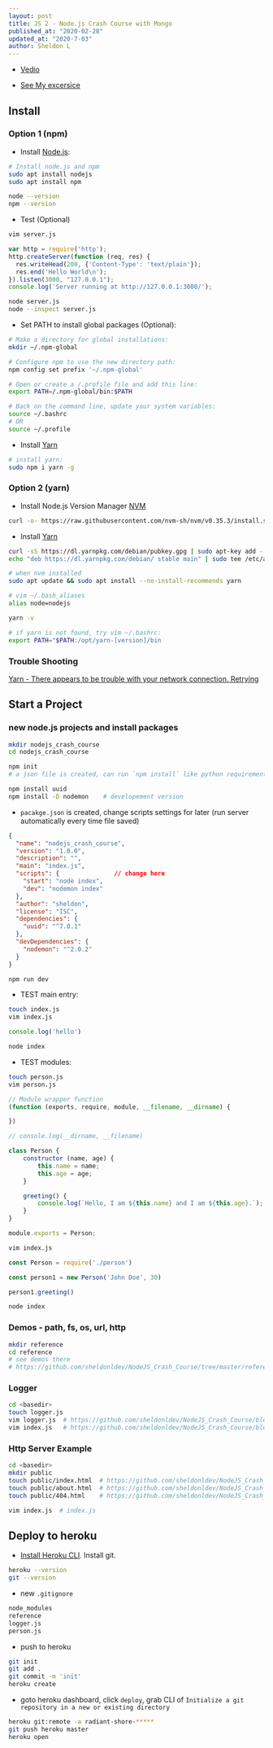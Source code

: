 ```yaml
---
layout: post
title: JS 2 - Node.js Crash Course with Mongo
published_at: "2020-02-28"
updated_at: "2020-7-03"
author: Sheldon L
---
```



- [Vedio](https://www.youtube.com/watch?v=fBNz5xF-Kx4)

- [See My excersice](https://github.com/sheldonldev/NodeJS_Crash_Course)

## Install

### Option 1 (npm)

- Install [Node.js](https://tecadmin.net/install-latest-nodejs-npm-on-ubuntu/):

```bash
# Install node.js and npm
sudo apt install nodejs
sudo apt install npm

node --version
npm --version
```

- Test (Optional)

```bash
vim server.js
```

```js
var http = require('http');
http.createServer(function (req, res) {
  res.writeHead(200, {'Content-Type': 'text/plain'});
  res.end('Hello World\n');
}).listen(3000, "127.0.0.1");
console.log('Server running at http://127.0.0.1:3000/');
```

```bash
node server.js
node --inspect server.js
```

- Set PATH to install global packages (Optional):

```bash
# Make a directory for global installations:
mkdir ~/.npm-global

# Configure npm to use the new directory path:
npm config set prefix '~/.npm-global'

# Open or create a /.profile file and add this line:
export PATH=/.npm-global/bin:$PATH

# Back on the command line, update your system variables:
source ~/.bashrc
# OR
source ~/.profile
```

- Install [Yarn](https://classic.yarnpkg.com/en/docs/install/#debian-stable)

```bash
# install yarn:
sudo npm i yarn -g
```

### Option 2 (yarn)

- Install Node.js Version Manager [NVM](https://github.com/nvm-sh/nvm)

```bash
curl -o- https://raw.githubusercontent.com/nvm-sh/nvm/v0.35.3/install.sh | bash
```

- Install [Yarn](https://classic.yarnpkg.com/en/docs/install/#debian-stable)

```bash
curl -sS https://dl.yarnpkg.com/debian/pubkey.gpg | sudo apt-key add -
echo "deb https://dl.yarnpkg.com/debian/ stable main" | sudo tee /etc/apt/sources.list.d/yarn.list

# when nvm installed
sudo apt update && sudo apt install --no-install-recommends yarn

# vim ~/.bash_aliases
alias node=nodejs

yarn -v

# if yarn is not found, try vim ~/.bashrc:
export PATH="$PATH:/opt/yarn-[version]/bin
```

### Trouble Shooting

[Yarn - There appears to be trouble with your network connection. Retrying](https://stackoverflow.com/questions/51508364/yarn-there-appears-to-be-trouble-with-your-network-connection-retrying)

## Start a Project

### new node.js projects and install packages

```bash
mkdir nodejs_crash_course
cd nodejs_crash_course

npm init
# a json file is created, can run `npm install` like python requirements

npm install uuid
npm install -D nodemon    # developement version
```

- `pacakge.json` is created, change scripts settings for later (run server automatically every time file saved)

```json
{
  "name": "nodejs_crash_course",
  "version": "1.0.0",
  "description": "",
  "main": "index.js",
  "scripts": {               // change here
    "start": "node index",
    "dev": "nodemon index"
  },
  "author": "sheldon",
  "license": "ISC",
  "dependencies": {
    "uuid": "^7.0.1"
  },
  "devDependencies": {
    "nodemon": "^2.0.2"
  }
}

```

```bash
npm run dev
```

- TEST main entry:

```bash
touch index.js
vim index.js
```

```js
console.log('hello')
```

```bash
node index
```

- TEST modules:

```bash
touch person.js
vim person.js
```

```js
// Module wrapper function
(function (exports, require, module, __filename, __dirname) {

})

// console.log(__dirname, __filename)

class Person {
    constructor (name, age) {
        this.name = name;
        this.age = age;
    }

    greeting() {
        console.log(`Hello, I am ${this.name} and I am ${this.age}.`);
    }
}

module.exports = Person;
```

```bash
vim index.js
```

```js
const Person = require('./person')

const person1 = new Person('John Doe', 30)

person1.greeting()
```

```bash
node index
```

### Demos - path, fs, os, url, http

```bash
mkdir reference
cd reference
# see demos there
# https://github.com/sheldonldev/NodeJS_Crash_Course/tree/master/reference
```

### Logger

```bash
cd <basedir>
touch logger.js
vim logger.js  # https://github.com/sheldonldev/NodeJS_Crash_Course/blob/master/logger.js
vim index.js   # https://github.com/sheldonldev/NodeJS_Crash_Course/blob/master/index.js
```

### Http Server Example

```bash
cd <basedir>
mkdir public
touch public/index.html  # https://github.com/sheldonldev/NodeJS_Crash_Course/blob/master/public/404.html
touch public/about.html  # https://github.com/sheldonldev/NodeJS_Crash_Course/blob/master/public/about.html
touch public/404.html    # https://github.com/sheldonldev/NodeJS_Crash_Course/blob/master/public/404.html
```

```bash
vim index.js  # index.js
```

## Deploy to heroku

- [Install Heroku CLI](https://devcenter.heroku.com/articles/heroku-cli#download-and-install). Install git.

```bash
heroku --version
git --version
```

- new `.gitignore`

```txt
node_modules
reference
logger.js
person.js
```

- push to heroku

```bash
git init
git add .
git commit -m 'init'
heroku create
```

- goto heroku dashboard, click `deploy`, grab CLI of `Initialize a git repository in a new or existing directory`

```bash
heroku git:remote -a radiant-shore-*****
git push heroku master
heroku open
```
